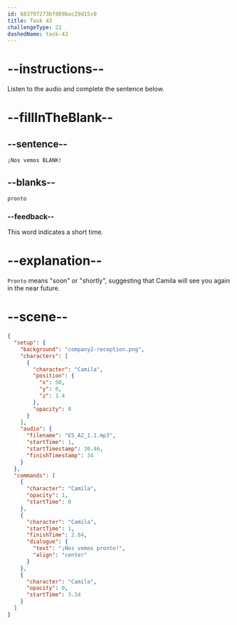 ```yaml
---
id: 683797273bf809bac29d15c0
title: Task 43
challengeType: 22
dashedName: task-43
---
```


<!-- (Audio) Camila: ¡Nos vemos pronto! -->

# --instructions--

Listen to the audio and complete the sentence below.

# --fillInTheBlank--

## --sentence--

`¡Nos vemos BLANK!`

## --blanks--

`pronto`

### --feedback--

This word indicates a short time.

# --explanation--

`Pronto` means "soon" or "shortly", suggesting that Camila will see you again in the near future.

# --scene--

```json
{
  "setup": {
    "background": "company2-reception.png",
    "characters": [
      {
        "character": "Camila",
        "position": {
          "x": 50,
          "y": 0,
          "z": 1.4
        },
        "opacity": 0
      }
    ],
    "audio": {
      "filename": "ES_A2_1.1.mp3",
      "startTime": 1,
      "startTimestamp": 30.46,
      "finishTimestamp": 34
    }
  },
  "commands": [
    {
      "character": "Camila",
      "opacity": 1,
      "startTime": 0
    },
    {
      "character": "Camila",
      "startTime": 1,
      "finishTime": 2.84,
      "dialogue": {
        "text": "¡Nos vemos pronto!",
        "align": "center"
      }
    },
    {
      "character": "Camila",
      "opacity": 0,
      "startTime": 3.34
    }
  ]
}
```
